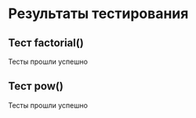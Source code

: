 # Результаты тестирования
## Тест factorial()
Тесты прошли успешно

## Тест  pow()
Тесты прошли успешно

